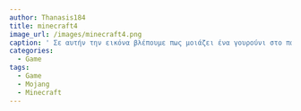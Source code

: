 ```yaml
---
author: Thanasis184
title: minecraft4
image_url: /images/minecraft4.png
caption: ' Σε αυτήν την εικόνα βλέπουμε πως μοιάζει ένα γουρούνι στο παιχνίδι '
categories:
  - Game
tags:
  - Game
  - Mojang
  - Minecraft
---
```

